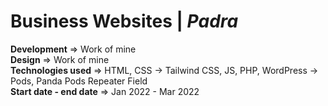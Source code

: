 # Business Websites | _Padra_
**Development** => Work of mine  
**Design** => Work of mine  
**Technologies used** => HTML, CSS -> Tailwind CSS, JS, PHP, WordPress -> Pods, Panda Pods Repeater Field  
**Start date - end date** => Jan 2022 - Mar 2022
